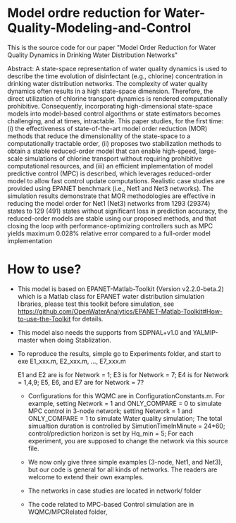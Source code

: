 # Model ordre reduction for Water-Quality-Modeling-and-Control

This is the source code for our paper "Model Order Reduction for Water Quality Dynamics in Drinking Water Distribution Networks"

Abstract: A state-space representation of water quality dynamics is used to describe the time evolution of disinfectant (e.g., chlorine) concentration in drinking water distribution networks. The complexity of water quality dynamics often results in a high state-space dimension. Therefore, the direct utilization of chlorine transport dynamics is rendered computationally prohibitive. Consequently, incorporating high-dimensional state-space models into model-based control algorithms or state estimators becomes challenging, and at times, intractable. This paper studies, for the first time: (i) the effectiveness of state-of-the-art model order reduction (MOR) methods that reduce the dimensionality of the state-space to a computationally tractable order, (ii) proposes two stabilization methods to obtain a stable reduced-order model that can enable high-speed, large-scale simulations of chlorine transport without requiring prohibitive computational resources, and (iii) an efficient implementation of model predictive control (MPC) is described, which leverages reduced-order model to allow fast control update computations. Realistic case studies are provided using EPANET benchmark (i.e., Net1 and Net3 networks). The simulation results demonstrate that MOR methodologies are effective in reducing the model order for Net1 (Net3) networks from 1293 (29374) states to 129 (491) states without significant loss in prediction accuracy, the reduced-order models are stable using our proposed methods, and that closing the loop with performance-optimizing controllers such as MPC yields maximum 0.028% relative error compared to a full-order model implementation

# How to use?

- This model is based on EPANET-Matlab-Toolkit (Version  v2.2.0-beta.2) which is a Matlab class for EPANET water distribution simulation libraries, please test this toolkit before simulation, see https://github.com/OpenWaterAnalytics/EPANET-Matlab-Toolkit#How-to-use-the-Toolkit for details.

- This model also needs the supports from SDPNAL+v1.0 and YALMIP-master when doing Stablization.

- To reproduce the results, simple go to Experiments folder, and start to exe E1_xxx.m, E2_xxx.m, ..., E7_xxx.m

  E1 and E2 are is for Network = 1; E3 is for Network = 7; E4 is for Network = 1,4,9; E5, E6, and E7 are for Network = 7?

  - Configurations for this WQMC are in ConfigurationConstants.m. For example, setting Network = 1 and ONLY_COMPARE = 0 to simulate MPC control in 3-node network; setting Network = 1 and ONLY_COMPARE = 1 to simulate Water quality simulation; The total simualtion duration is controlled by SimutionTimeInMinute = 24*60; control/prediction horizon is set by Hq_min = 5; For each experiment, you are supposed to change the network via this source file. 

  - We now only give three simple examples (3-node, Net1, and Net3), but our code is general for all kinds of networks. The readers are welcome to extend their own examples.

  - The networks in case studies are located in network/ folder

  - The code related to MPC-based Control simulation are in WQMC/MPCRelated folder,
